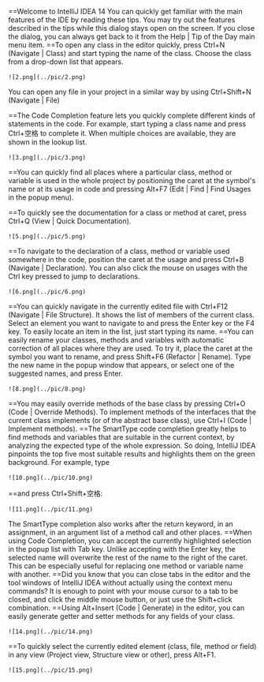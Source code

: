 
==Welcome to IntelliJ IDEA 14
You can quickly get familiar with the main features of the IDE by reading these tips. You may try out the features described in the tips while this dialog stays open on the screen. If you close the dialog, you can always get back to it from the Help | Tip of the Day main menu item.
==To open any class in the editor quickly, press Ctrl+N (Navigate | Class) and start typing the name of the class. Choose the class from a drop-down list that appears. 

	![2.png](../pic/2.png) 

You can open any file in your project in a similar way by using Ctrl+Shift+N (Navigate | File) 

==The Code Completion feature lets you quickly complete different kinds of statements in the code. For example, start typing a class name and press Ctrl+空格 to complete it. When multiple choices are available, they are shown in the lookup list. 

	![3.png](../pic/3.png) 

==You can quickly find all places where a particular class, method or variable is used in the whole project by positioning the caret at the symbol's name or at its usage in code and pressing Alt+F7 (Edit | Find | Find Usages in the popup menu). 


==To quickly see the documentation for a class or method at caret, press Ctrl+Q (View | Quick Documentation). 

	![5.png](../pic/5.png) 

==To navigate to the declaration of a class, method or variable used somewhere in the code, position the caret at the usage and press Ctrl+B (Navigate | Declaration). You can also click the mouse on usages with the Ctrl key pressed to jump to declarations. 

	![6.png](../pic/6.png) 

==You can quickly navigate in the currently edited file with Ctrl+F12 (Navigate | File Structure). 
It shows the list of members of the current class. Select an element you want to navigate to and press the Enter key or the F4 key. 
To easily locate an item in the list, just start typing its name. 
==You can easily rename your classes, methods and variables with automatic correction of all places where they are used. 
To try it, place the caret at the symbol you want to rename, and press Shift+F6 (Refactor | Rename). Type the new name in the popup window that appears, or select one of the suggested names, and press Enter. 

	![8.png](../pic/8.png) 

==You may easily override methods of the base class by pressing Ctrl+O (Code | Override Methods). 
To implement methods of the interfaces that the current class implements (or of the abstract base class), use Ctrl+I (Code | Implement methods). 
==The SmartType code completion greatly helps to find methods and variables that are suitable in the current context, by analyzing the expected type of the whole expression. So doing, IntelliJ IDEA pinpoints the top five most suitable results and highlights them on the green background. For example, type 

	![10.png](../pic/10.png) 

==and press Ctrl+Shift+空格: 

	![11.png](../pic/11.png) 

The SmartType completion also works after the return keyword, in an assignment, in an argument list of a method call and other places. 
==When using Code Completion, you can accept the currently highlighted selection in the popup list with Tab key. 
Unlike accepting with the Enter key, the selected name will overwrite the rest of the name to the right of the caret. This can be especially useful for replacing one method or variable name with another. 
==Did you know that you can close tabs in the editor and the tool windows of IntelliJ IDEA without actually using the context menu commands? It is enough to point with your mouse cursor to a tab to be closed, and click the middle mouse button, or just use the Shift+click combination. 
==Using Alt+Insert (Code | Generate) in the editor, you can easily generate getter and setter methods for any fields of your class. 

	![14.png](../pic/14.png) 

==To quickly select the currently edited element (class, file, method or field) in any view (Project view, Structure view or other), press Alt+F1. 

	![15.png](../pic/15.png) 
